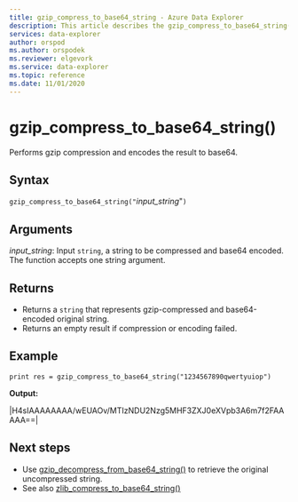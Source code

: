 ```yaml
---
title: gzip_compress_to_base64_string - Azure Data Explorer 
description: This article describes the gzip_compress_to_base64_string() command in Azure Data Explorer.
services: data-explorer
author: orspod
ms.author: orspodek
ms.reviewer: elgevork
ms.service: data-explorer
ms.topic: reference
ms.date: 11/01/2020
---
```


# gzip_compress_to_base64_string()

Performs gzip compression and encodes the result to base64.


## Syntax

`gzip_compress_to_base64_string("`*input_string*"`)`

## Arguments

*input_string*: Input `string`, a string to be compressed and base64 encoded. The function accepts one string argument.

## Returns

* Returns a `string` that represents gzip-compressed and base64-encoded original string. 
* Returns an empty result if compression or encoding failed.

## Example
```kusto
print res = gzip_compress_to_base64_string("1234567890qwertyuiop")
```

**Output:** 

|H4sIAAAAAAAA/wEUAOv/MTIzNDU2Nzg5MHF3ZXJ0eXVpb3A6m7f2FAAAAA==|

## Next steps

* Use [gzip_decompress_from_base64_string()](gzip-base64-decompress.md) to retrieve the original uncompressed string.
* See also [zlib_compress_to_base64_string()](zlib-base64-compress.md)
